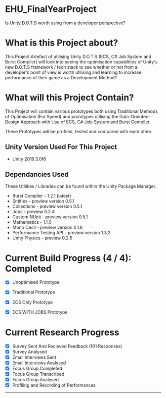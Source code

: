 # EHU_FinalYearProject
Is Unity D.O.T.S worth using from a developer perspective?

# What is this Project about?
This Project Artefact of utilising Unity D.O.T.S (ECS, C# Job System and Burst Compiler) will look into seeing the optimisation capabilities of Unity's new D.O.T.S framework / tech stack to see whether or not from a developer's point of view is worth utilising and learning to increase performance of their game as a Development Method?

# What will this Project Contain?
This Project will contain various prototypes both using Traditional Methods of Optimisation (For Speed) and prototypes utilising the Data-Oriented-Design Approach with Use of ECS, C# Job-System and Burst Compiler. 

These Prototypes will be profiled, tested and compared with each other.

## Unity Version Used For This Project
- Unity 2019.3.0f6

## Dependancies Used
These Utilities / Libraries can be found within the Unity Package Manager.
- Burst Compiler - 1.2.1 (latest) 
- Entities - preview version 0.5.1
- Collections - preview version 0.5.1
- Jobs - preview 0.2.4
- Custom NUnit - preview version 0.5.1
- Mathematics - 1.1.0
- Mono Cecil - preview version 0.1.6
- Performance Testing API - preview version 1.3.3
- Unity Physics - preview 0.2.5


# Current Build Progress (4 / 4): Completed
- [x] Unoptimised Prototype
- [x] Traditional Prototype
- [x] ECS Only Prototype
- [x] ECS WITH JOBS Prototype


# Current Research Progress
- [x] Survey Sent And Recieved Feedback (101 Responses)
- [x] Survey Analysed 
- [x] Email Interviews Sent
- [x] Email Interviews Analysed
- [x] Focus Group Completed
- [x] Focus Group Transcribed
- [x] Focus Group Analysed
- [x] Profiling and Recording of Performances

------------------------------------------------------------------------
